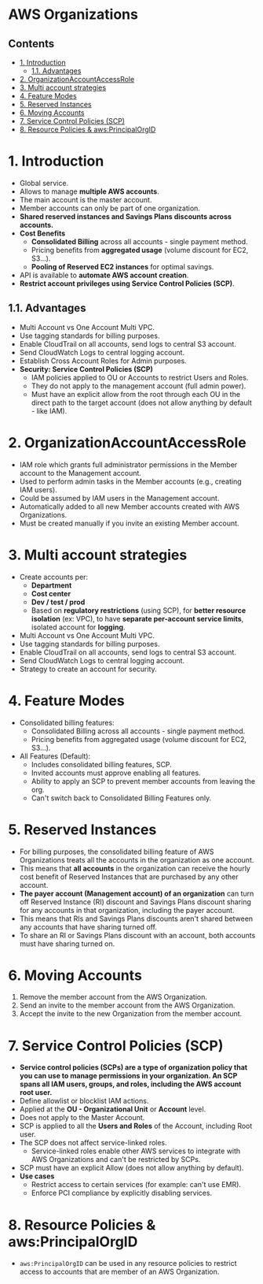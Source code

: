 # AWS Organizations <!-- omit in toc -->

## Contents <!-- omit in toc -->

- [1. Introduction](#1-introduction)
  - [1.1. Advantages](#11-advantages)
- [2. OrganizationAccountAccessRole](#2-organizationaccountaccessrole)
- [3. Multi account strategies](#3-multi-account-strategies)
- [4. Feature Modes](#4-feature-modes)
- [5. Reserved Instances](#5-reserved-instances)
- [6. Moving Accounts](#6-moving-accounts)
- [7. Service Control Policies (SCP)](#7-service-control-policies-scp)
- [8. Resource Policies \& aws:PrincipalOrgID](#8-resource-policies--awsprincipalorgid)

# 1. Introduction

- Global service.
- Allows to manage **multiple AWS accounts**.
- The main account is the master account.
- Member accounts can only be part of one organization.
- **Shared reserved instances and Savings Plans discounts across accounts.**
- **Cost Benefits**
  - **Consolidated Billing** across all accounts - single payment method.
  - Pricing benefits from **aggregated usage** (volume discount for EC2, S3...).
  - **Pooling of Reserved EC2 instances** for optimal savings.
- API is available to **automate AWS account creation**.
- **Restrict account privileges using Service Control Policies (SCP)**.

## 1.1. Advantages

- Multi Account vs One Account Multi VPC.
- Use tagging standards for billing purposes.
- Enable CloudTrail on all accounts, send logs to central S3 account.
- Send CloudWatch Logs to central logging account.
- Establish Cross Account Roles for Admin purposes.
- **Security: Service Control Policies (SCP)**
  - IAM policies applied to OU or Accounts to restrict Users and Roles.
  - They do not apply to the management account (full admin power).
  - Must have an explicit allow from the root through each OU in the direct path to the target account (does not allow anything by default - like IAM).

# 2. OrganizationAccountAccessRole

- IAM role which grants full administrator permissions in the Member account to the Management account.
- Used to perform admin tasks in the Member accounts (e.g., creating IAM users).
- Could be assumed by IAM users in the Management account.
- Automatically added to all new Member accounts created with AWS Organizations.
- Must be created manually if you invite an existing Member account.

# 3. Multi account strategies

- Create accounts per:
  - **Department**
  - **Cost center**
  - **Dev / test / prod**
  - Based on **regulatory restrictions** (using SCP), for **better resource isolation** (ex: VPC), to have **separate per-account service limits**, isolated account for **logging**.
- Multi Account vs One Account Multi VPC.
- Use tagging standards for billing purposes.
- Enable CloudTrail on all accounts, send logs to central S3 account.
- Send CloudWatch Logs to central logging account.
- Strategy to create an account for security.

# 4. Feature Modes

- Consolidated billing features:
  - Consolidated Billing across all accounts - single payment method.
  - Pricing benefits from aggregated usage (volume discount for EC2, S3...).
- All Features (Default):
  - Includes consolidated billing features, SCP.
  - Invited accounts must approve enabling all features.
  - Ability to apply an SCP to prevent member accounts from leaving the org.
  - Can't switch back to Consolidated Billing Features only.

# 5. Reserved Instances

- For billing purposes, the consolidated billing feature of AWS Organizations treats all the accounts in the organization as one account.
- This means that **all accounts** in the organization can receive the hourly cost benefit of Reserved Instances that are purchased by any other account.
- **The payer account (Management account) of an organization** can turn off Reserved Instance (RI) discount and Savings Plans discount sharing for any accounts in that organization, including the payer account.
- This means that RIs and Savings Plans discounts aren't shared between any accounts that have sharing turned off.
- To share an RI or Savings Plans discount with an account, both accounts must have sharing turned on.

# 6. Moving Accounts

1. Remove the member account from the AWS Organization.
2. Send an invite to the member account from the AWS Organization.
3. Accept the invite to the new Organization from the member account.

# 7. Service Control Policies (SCP)

- **Service control policies (SCPs) are a type of organization policy that you can use to manage permissions in your organization. An SCP spans all IAM users, groups, and roles, including the AWS account root user.**
- Define allowlist or blocklist IAM actions.
- Applied at the **OU - Organizational Unit** or **Account** level.
- Does not apply to the Master Account.
- SCP is applied to all the **Users and Roles** of the Account, including Root user.
- The SCP does not affect service-linked roles.
  - Service-linked roles enable other AWS services to integrate with AWS Organizations and can't be restricted by SCPs.
- SCP must have an explicit Allow (does not allow anything by default).
- **Use cases**
  - Restrict access to certain services (for example: can't use EMR).
  - Enforce PCI compliance by explicitly disabling services.

# 8. Resource Policies & aws:PrincipalOrgID

- `aws:PrincipalOrgID` can be used in any resource policies to restrict access to accounts that are member of an AWS Organization.
